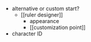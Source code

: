 - alternative or custom start?
    - [[ruler designer]]
        - appearance
        - [[customization point]]
- character ID
